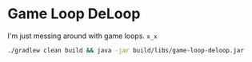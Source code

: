 # Game Loop DeLoop

I'm just messing around with game loops. `x_x`

```bash
./gradlew clean build && java -jar build/libs/game-loop-deloop.jar
```